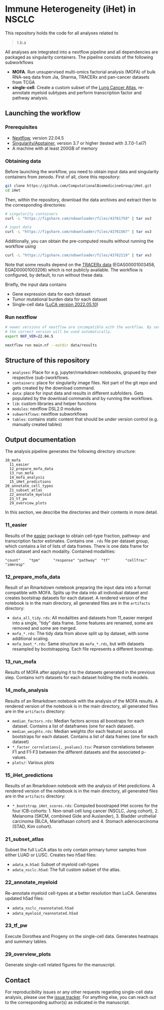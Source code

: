# Immune Heterogeneity (iHet) in NSCLC

This repository holds the code for all analyses related to

> t.b.a

All analyses are integrated into a nextflow pipeline and all dependencies are packaged as singularity containers.
The pipeline consists of the following subworkflows

 * **MOFA**. Run unsupervised multi-omics factorial analysis (MOFA) of bulk RNA-seq data from Jia, Sharma, TRACERx and 
   pan-cancer datasets from TCGA
 * **single-cell**. Create a custom subset of the [Lung Cancer Atlas](https://doi.org/10.1016/j.ccell.2022.10.008), 
   re-annotate myeloid subtypes and perform transcription factor and pathway analysis. 

## Launching the workflow

### Prerequisites
* [Nextflow](https://www.nextflow.io/index.html#GetStarted), version 22.04.5
* [Singularity/Apptainer](https://apptainer.org/), version 3.7 or higher (tested with 3.7.0-1.el7)
* A machine with at least 200GB of memory

### Obtaining data

Before launching the workflow, you need to obtain input data and singularity containers from zenodo.
First of all, clone this repository:

```bash
git clone https://github.com/ComputationalBiomedicineGroup/iHet.git
cd iHet
```

Then, within the repository, download the data archives and extract then to the corresponding directories:

```bash
# singularity containers
curl -L "https://figshare.com/ndownloader/files/43761759" | tar xvJ

# input data
curl -L "https://figshare.com/ndownloader/files/43761567" | tar xvJ
```

Additionally, you can obtain the pre-computed results without running the workflow using
```bash
curl -L "https://figshare.com/ndownloader/files/43762119" | tar xvJ
```

Note that some results depend on the [TRACERx data](https://pubmed.ncbi.nlm.nih.gov/31591602/) (EGAS00001003458, EGAD00001003206)
which is not publicly available. The workflow is configured, by default, to run without these data.

Briefly, the input data contains
 * Gene expression data for each dataset
 * Tumor mutational burden data for each dataset
 * Single-cell data ([LuCA version 2022.05.10](https://doi.org/10.5281/zenodo.6411868))

### Run nextflow

```bash
# newer versions of nextflow are incompatible with the workflow. By setting this variable
# the correct version will be used automatically.
export NXF_VER=22.04.5

nextflow run main.nf --outdir data/results
```

## Structure of this repository

* `analyses`: Place for e.g. jupyter/rmarkdown notebooks, gropued by their respective (sub-)workflows.
* `containers`: place for singularity image files. Not part of the git repo and gets created by the download command.
* `data`: place for input data and results in different subfolders. Gets populated by the download commands and by running the workflows.
* `lib`: custom libraries and helper functions
* `modules`: nextflow DSL2.0 modules
* `subworkflows`: nextflow subworkflows
* `tables`: contains static content that should be under version control (e.g. manually created tables)


## Output documentation

The analysis pipeline generates the following directory structure:

```
10_mofa
  11_easier
  12_prepare_mofa_data
  13_run_mofa
  14_mofa_analysis
  15_iHet_predictions
20_annotate_cell_types
  21_subset_atlas
  22_annotate_myeloid
  23_tf_pw
  29_overview_plots
```

In this section, we describe the directories and their contents in more detail.

### 11_easier

Results of the [easier](https://github.com/olapuentesantana/easier) package to obtain
cell-type fraction, pathway- and transcription factor estimates. Contains one
`.rds` file per dataset group, which contains a list of lists of data frames.
There is one data frame for each dataset and each modality. 
Contained modalities: 

```
"count"    "tpm"      "response" "pathway"  "tf"       "cellfrac" "immresp"  
```

### 12_prepare_mofa_data

Result of an Rmarkdown notebook preparing the input data into a format compatible
with MOFA. Splits up the data into all individual dataset and creates bootstrap datasets
for each dataset. A rendered version of the notebook is in the main directory, all
generated files are in the `artifacts` directory:  

* `data_all_tidy.rds`: All modalities and datasets from 11_easier merged into a single, "tidy" data frame. Some features are renamed, some are removed and some are merged.  
* `mofa_*.rds`: The tidy data from above split up by dataset, with some additional scaling. 
* `mofa_boot_*.rds`: Same structure as `mofa_*.rds`, but with datasets resampled by bootstrapping. Each file represents a different boostrap. 

### 13_run_mofa

Results of MOFA after applying it to the datasets generated in the previous step. 
Contains `hdf5` datasets for each dataset holding the mofa models. 

### 14_mofa_analysis

Results of an Rmarkdown notebook with the analysis of the MOFA results. A rendered version of the 
notebook is in the main directory, all generated files are in the `artifacts` directory: 

* `median_factors.rds`: Median factors across all boostraps for each dataset.
  Contains a list of dataframes (one for each dataset). 
* `median_weights.rds`: Median weights (for each feature) across all bootstraps for each dataset. Contains a 
  list of data frames (one for each dataset)
* `*_factor_correlations{,_pvalues}.tsv`: Pearson correlations between F1 and F1-F3 between the
  different datasets and the associated p-values. 
* `plots/`: Various plots

### 15_iHet_predictions

Results of an Rmarkdown notebook with the analysis of iHet predictions. A rendered version of the notebook is in the main directory, all
generated files are in the `artifacts` directory:

* `*_bootstrap_iHet_scores.rds`: Computed boostraped iHet scores for the four ICB-cohorts:  1. Non-small cell lung cancer (NSCLC, Jung cohort), 2. Melanoma (SKCM, combined Gide and Auslander), 3. Bladder 
urothelial carcinoma (BLCA, Mariathasan cohort) and 4. Stomach adenocarcinoma (STAD, Kim cohort). 

### 21_subset_atlas 

Subset the full LuCA atlas to only contain primary tumor samples from either LUAD or LUSC. Creates two h5ad files:
 * `adata_m.h5ad`: Subset of myeloid cell-types
 * `adata_nsclc.h5ad`: The full custom subset of the atlas. 

### 22_annotate_myeloid

Re-annotate myeloid cell-types at a better resolution than LuCA. Generates updated h5ad files:
 * `adata_nsclc_reannotated.h5ad`
 * `adata_myeloid_reannotated.h5ad`

### 23_tf_pw

Execute Dorothea and Progeny on the single-cell data. Generates heatmaps and summary tables. 

### 29_overview_plots

Generate single-cell related figures for the manuscript. 

## Contact

For reproducibility issues or any other requests regarding single-cell data analysis, please use the [issue tracker](https://github.com/ComputationalBiomedicineGroup/iHet/issues). For anything else, you can reach out to the corresponding author(s) as indicated in the manuscript.

